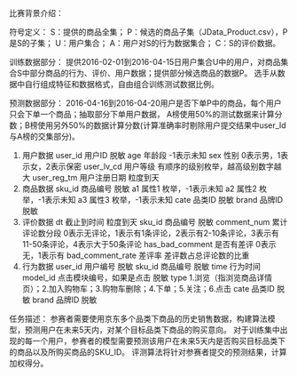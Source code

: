 比赛背景介绍：

符号定义：
S：提供的商品全集；
P：候选的商品子集（JData_Product.csv），P是S的子集；
U：用户集合；
A：用户对S的行为数据集合；
C：S的评价数据。

训练数据部分：
提供2016-02-01到2016-04-15日用户集合U中的用户，对商品集合S中部分商品的行为、评价、用户数据；提供部分候选商品的数据P。
选手从数据中自行组成特征和数据格式，自由组合训练测试数据比例。

预测数据部分：
2016-04-16到2016-04-20用户是否下单P中的商品，每个用户只会下单一个商品；抽取部分下单用户数据，
A榜使用50%的测试数据来计算分数；B榜使用另外50%的数据计算分数(计算准确率时剔除用户提交结果中user_Id与A榜的交集部分)。

1. 用户数据
	 user_id	     用户ID	 			脱敏
	 age	         年龄段	 			-1表示未知
	 sex	         性别	 			0表示男，1表示女，2表示保密
	 user_lv_cd	     用户等级	 		有顺序的级别枚举，越高级别数字越大
	 user_reg_tm	 用户注册日期	 	粒度到天
2. 商品数据
	 sku_id	  		商品编号	 脱敏
	 a1	 			属性1	 	枚举，-1表示未知
	 a2	 			属性2	 	枚举，-1表示未知
	 a3	 			属性3	 	枚举，-1表示未知
	 cate	 		品类ID	 	脱敏
	 brand	 		品牌ID	 	脱敏
3. 评价数据
	 dt	 				截止到时间	 		粒度到天
	 sku_id	 			商品编号	 		脱敏
	 comment_num	 	累计评论数分段	 	0表示无评论，1表示有1条评论，2表示有2-10条评论，3表示有11-50条评论，4表示大于50条评论
	 has_bad_comment	是否有差评	 		0表示无，1表示有
	 bad_comment_rate	差评率	 			差评数占总评论数的比重
4. 行为数据
	 user_id	 	用户编号	 脱敏
	 sku_id	 		商品编号	 脱敏
	 time	 		行为时间	 
	 model_id	 	点击模块编号，如果是点击	 脱敏
	 type	 		1.浏览（指浏览商品详情页）；2.加入购物车；3.购物车删除；4.下单；5.关注；6.点击
	 cate	 品类ID	 脱敏
	 brand	 品牌ID	 脱敏

任务描述：
	参赛者需要使用京东多个品类下商品的历史销售数据，构建算法模型，预测用户在未来5天内，对某个目标品类下商品的购买意向。
	对于训练集中出现的每一个用户，参赛者的模型需要预测该用户在未来5天内是否购买目标品类下的商品以及所购买商品的SKU_ID。
	评测算法将针对参赛者提交的预测结果，计算加权得分。